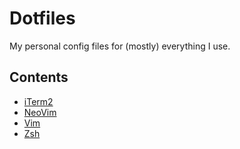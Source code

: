 # Dotfiles
My personal config files for (mostly) everything I use.

## Contents
- [iTerm2](com.googlecode.iterm2.plist)
- [NeoVim](init.vim)
- [Vim](.vimrc)
- [Zsh](.zshrc)
